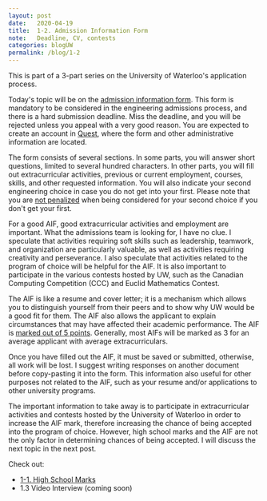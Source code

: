 ```yaml
---
layout: post
date:   2020-04-19
title:  1-2. Admission Information Form
note:   Deadline, CV, contests
categories: blogUW
permalink: /blog/1-2
---
```

This is part of a 3-part series on the University of Waterloo's application process.

Today's topic will be on the [admission information form](https://uwaterloo.ca/future-students/admissions/admission-information-form).
This form is mandatory to be considered in the engineering admissions process, and there is a hard submission deadline.
Miss the deadline, and you will be rejected unless you appeal with a very good reason.
You are expected to create an account in [Quest](https://uwaterloo.ca/quest/), where the form and other administrative information are located.

The form consists of several sections.
In some parts, you will answer short questions, limited to several hundred characters.
In other parts, you will fill out extracurricular activities, previous or current employment, courses, skills, and other requested information.
You will also indicate your second engineering choice in case you do not get into your first.
Please note that you are [not penalized](https://profbillanderson.com/2013/01/02/computer-engineering-or-software-engineering/#comment-227) when being considered for your second choice if you don't get your first.

For a good AIF, good extracurricular activities and employment are important.
What the admissions team is looking for, I have no clue.
I speculate that activities requiring soft skills such as leadership, teamwork, and organization are particularly valuable, as well as activities requiring creativity and perseverance.
I also speculate that activities related to the program of choice will be helpful for the AIF.
It is also important to participate in the various contests hosted by UW, such as the Canadian Computing Competition (CCC) and Euclid Mathematics Contest.

The AIF is like a resume and cover letter; it is a mechanism which allows you to distinguish yourself from their peers and to show why UW would be a good fit for them.
The AIF also allows the applicant to explain circumstances that may have affected their academic performance.
The AIF is [marked out of 5 points](https://profbillanderson.com/2014/01/04/scoring-your-aif/).
Generally, most AIFs will be marked as 3 for an average applicant with average extracurriculars.

Once you have filled out the AIF, it must be saved or submitted, otherwise, all work will be lost.
I suggest writing responses on another document before copy-pasting it into the form.
This information also useful for other purposes not related to the AIF, such as your resume and/or applications to other university programs.

The important information to take away is to participate in extracurricular activities and contests hosted by the University of Waterloo in order to increase the AIF mark, therefore increasing the chance of being accepted into the program of choice.
However, high school marks and the AIF are not the only factor in determining chances of being accepted. I will discuss the next topic in the next post.

Check out:

* [1-1. High School Marks](/blog/1-1)
* 1.3 Video Interview (coming soon)